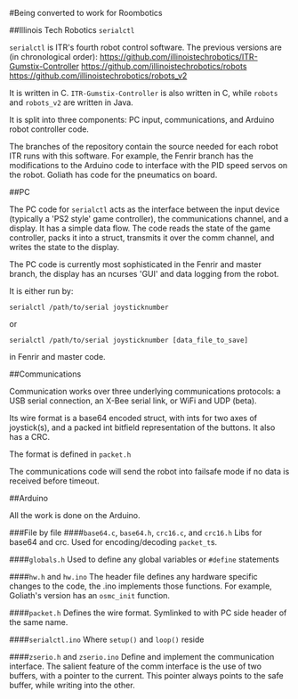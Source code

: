 #Being converted to work for Roombotics


##Illinois Tech Robotics `serialctl`

`serialctl` is ITR's fourth robot control software. The previous versions are (in chronological order): https://github.com/illinoistechrobotics/ITR-Gumstix-Controller https://github.com/illinoistechrobotics/robots https://github.com/illinoistechrobotics/robots_v2 

It is written in C. `ITR-Gumstix-Controller` is also written in C, while `robots` and `robots_v2` are written in Java.

It is split into three components: PC input, communications, and Arduino robot controller code.

The branches of the repository contain the source needed for each robot ITR runs with this software. For example, the Fenrir branch has the modifications to the Arduino code to interface with the PID speed servos on the robot. Goliath has code for the pneumatics on board.

##PC

The PC code for `serialctl` acts as the interface between the input device (typically a 'PS2 style' game controller), the communications channel, and a display. It has a simple data flow. The code reads the state of the game controller, packs it into a struct, transmits it over the comm channel, and writes the state to the display.

The PC code is currently most sophisticated in the Fenrir and master branch, the display has an ncurses 'GUI' and data logging from the robot.

It is either run by: 

`serialctl /path/to/serial joysticknumber` 

or 

`serialctl /path/to/serial joysticknumber [data_file_to_save]` 

in Fenrir and master code.

##Communications

Communication works over three underlying communications protocols: a USB serial connection, an X-Bee serial link, or WiFi and UDP (beta).

Its wire format is a base64 encoded struct, with ints for two axes of joystick(s), and a packed int bitfield representation of the buttons. It also has a CRC.

The format is defined in `packet.h`

The communications code will send the robot into failsafe mode if no data is received before timeout.

##Arduino

All the work is done on the Arduino. 

###File by file
####`base64.c`, `base64.h`, `crc16.c`, and `crc16.h`
Libs for base64 and crc. Used for encoding/decoding `packet_t`s.

####`globals.h`
Used to define any global variables or `#define` statements

####`hw.h` and `hw.ino`
The header file defines any hardware specific changes to the code, the .ino implements those functions. For example, Goliath's version has an `osmc_init` function.

####`packet.h`
Defines the wire format. Symlinked to with PC side header of the same name.

####`serialctl.ino`
Where `setup()` and `loop()` reside

####`zserio.h` and `zserio.ino`
Define and implement the communication interface. The salient feature of the comm interface is the use of two buffers, with a pointer to the current. This pointer always points to the safe buffer, while writing into the other.
